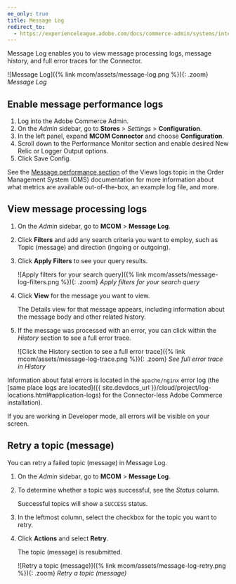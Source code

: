 ```yaml
---
ee_only: true
title: Message Log
redirect_to:
  - https://experienceleague.adobe.com/docs/commerce-admin/systems/integrations/mcom.html#message-log
---
```


Message Log enables you to view message processing logs, message history, and full error traces for the Connector.

![Message Log]({% link mcom/assets/message-log.png %}){: .zoom}
_Message Log_

## Enable message performance logs

1. Log into the Adobe Commerce Admin.
1. On the _Admin_ sidebar, go to **Stores** > _Settings_ > **Configuration**.
1. In the left panel, expand **MCOM Connector** and choose **Configuration**.
1. Scroll down to the Performance Monitor section and enable desired New Relic or Logger Output options.
1. Click <span class="btn">Save Config</span>.

See the [Message performance section](https://omsdocs.magento.com/integration/connector/view-logs/#message-performance) of the Views logs topic in the Order Management System (OMS) documentation for more information about what metrics are available out-of-the-box, an example log file, and more.

## View message processing logs

1. On the _Admin_ sidebar, go to **MCOM** > **Message Log**.
1. Click **Filters** and add any search criteria you want to employ, such as Topic (message) and direction (ingoing or outgoing).
1. Click **Apply Filters** to see your query results.

   ![Apply filters for your search query]({% link mcom/assets/message-log-filters.png %}){: .zoom}
   _Apply filters for your search query_

1. Click **View** for the message you want to view.

   The Details view for that message appears, including information about the message body and other related history.

1. If the message was processed with an error, you can click within the _History_ section to see a full error trace.

   ![Click the History section to see a full error trace]({% link mcom/assets/message-log-trace.png %}){: .zoom}
   _See full error trace in History_

Information about fatal errors is located in the `apache/nginx` error log (the [same place logs are located]({{ site.devdocs_url }}/cloud/project/log-locations.html#application-logs) for the Connector-less Adobe Commerce installation).

If you are working in Developer mode, all errors will be visible on your screen.

## Retry a topic (message)

You can retry a failed topic (message) in Message Log.

1. On the _Admin_ sidebar, go to **MCOM** > **Message Log**.
1. To determine whether a topic was successful, see the _Status_ column.

   Successful topics will show a `SUCCESS` status.

1. In the leftmost column, select the checkbox for the topic you want to retry.
1. Click **Actions** and select **Retry**.

   The topic (message) is resubmitted.

   ![Retry a topic (message)]({% link mcom/assets/message-log-retry.png %}){: .zoom}
   _Retry a topic (message)_
